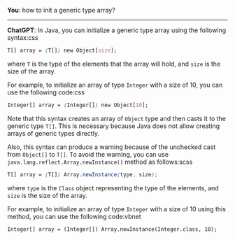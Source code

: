 **You**: how to init a generic type array?

--------
**ChatGPT**: In Java, you can initialize a generic type array using the following syntax:css
```css
T[] array = (T[]) new Object[size];
```

where ```T``` is the type of the elements that the array will hold, and ```size``` is the size of the array.

For example, to initialize an array of type ```Integer``` with a size of 10, you can use the following code:css
```css
Integer[] array = (Integer[]) new Object[10];
```

Note that this syntax creates an array of ```Object``` type and then casts it to the generic type ```T[]```. This is necessary because Java does not allow creating arrays of generic types directly.

Also, this syntax can produce a warning because of the unchecked cast from ```Object[]``` to ```T[]```. To avoid the warning, you can use ```java.lang.reflect.Array.newInstance()``` method as follows:scss
```scss
T[] array = (T[]) Array.newInstance(type, size);
```

where ```type``` is the ```Class``` object representing the type of the elements, and ```size``` is the size of the array.

For example, to initialize an array of type ```Integer``` with a size of 10 using this method, you can use the following code:vbnet
```vbnet
Integer[] array = (Integer[]) Array.newInstance(Integer.class, 10);
```

